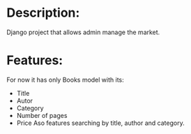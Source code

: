 # Description:
  Django project that allows admin manage the market.

# Features:
  For now it has only Books model with its:
  - Title
  - Autor
  - Category
  - Number of pages
  - Price
  Aso features searching by title, author and category.
